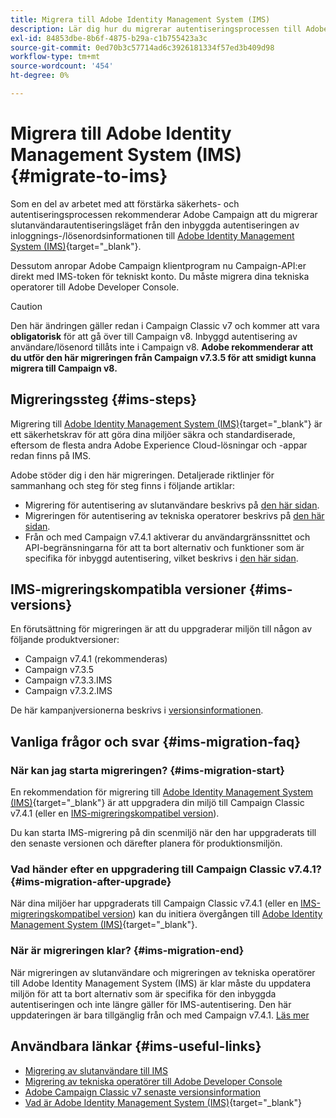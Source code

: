 ```yaml
---
title: Migrera till Adobe Identity Management System (IMS)
description: Lär dig hur du migrerar autentiseringsprocessen till Adobe Identity Management System (IMS)
exl-id: 84853dbe-8b6f-4875-b29a-c1b755423a3c
source-git-commit: 0ed70b3c57714ad6c3926181334f57ed3b409d98
workflow-type: tm+mt
source-wordcount: '454'
ht-degree: 0%

---
```


# Migrera till Adobe Identity Management System (IMS) {#migrate-to-ims}

Som en del av arbetet med att förstärka säkerhets- och autentiseringsprocessen rekommenderar Adobe Campaign att du migrerar slutanvändarautentiseringsläget från den inbyggda autentiseringen av inloggnings-/lösenordsinformationen till [Adobe Identity Management System (IMS)](https://helpx.adobe.com/enterprise/using/identity.html){target="_blank"}.

Dessutom anropar Adobe Campaign klientprogram nu Campaign-API:er direkt med IMS-token för tekniskt konto. Du måste migrera dina tekniska operatorer till Adobe Developer Console.

>[!CAUTION]
>
>Den här ändringen gäller redan i Campaign Classic v7 och kommer att vara **obligatorisk** för att gå över till Campaign v8. Inbyggd autentisering av användare/lösenord tillåts inte i Campaign v8. **Adobe rekommenderar att du utför den här migreringen från Campaign v7.3.5 för att smidigt kunna migrera till Campaign v8.**
>

## Migreringssteg {#ims-steps}

Migrering till [Adobe Identity Management System (IMS)](https://helpx.adobe.com/enterprise/using/identity.html){target="_blank"} är ett säkerhetskrav för att göra dina miljöer säkra och standardiserade, eftersom de flesta andra Adobe Experience Cloud-lösningar och -appar redan finns på IMS.

Adobe stöder dig i den här migreringen. Detaljerade riktlinjer för sammanhang och steg för steg finns i följande artiklar:

* Migrering för autentisering av slutanvändare beskrivs på [den här sidan](migrate-users-to-ims.md).
* Migreringen för autentisering av tekniska operatorer beskrivs på [den här sidan](ims-migration.md).
* Från och med Campaign v7.4.1 aktiverar du användargränssnittet och API-begränsningarna för att ta bort alternativ och funktioner som är specifika för inbyggd autentisering, vilket beskrivs i [den här sidan](impact-ims-migration.md).


## IMS-migreringskompatibla versioner {#ims-versions}

En förutsättning för migreringen är att du uppgraderar miljön till någon av följande produktversioner:

* Campaign v7.4.1 (rekommenderas)
* Campaign v7.3.5
* Campaign v7.3.3.IMS
* Campaign v7.3.2.IMS

De här kampanjversionerna beskrivs i [versionsinformationen](../../rn/using/latest-release.md).

## Vanliga frågor och svar {#ims-migration-faq}

### När kan jag starta migreringen? {#ims-migration-start}

En rekommendation för migrering till [Adobe Identity Management System (IMS)](https://helpx.adobe.com/enterprise/using/identity.html){target="_blank"} är att uppgradera din miljö till Campaign Classic v7.4.1 (eller en [IMS-migreringskompatibel version](#ims-versions)).

Du kan starta IMS-migrering på din scenmiljö när den har uppgraderats till den senaste versionen och därefter planera för produktionsmiljön.

### Vad händer efter en uppgradering till Campaign Classic v7.4.1? {#ims-migration-after-upgrade}

När dina miljöer har uppgraderats till Campaign Classic v7.4.1 (eller en [IMS-migreringskompatibel version](#ims-versions)) kan du initiera övergången till [Adobe Identity Management System (IMS)](https://helpx.adobe.com/enterprise/using/identity.html){target="_blank"}.

### När är migreringen klar? {#ims-migration-end}

När migreringen av slutanvändare och migreringen av tekniska operatörer till Adobe Identity Management System (IMS) är klar måste du uppdatera miljön för att ta bort alternativ som är specifika för den inbyggda autentiseringen och inte längre gäller för IMS-autentisering. Den här uppdateringen är bara tillgänglig från och med Campaign v7.4.1. [Läs mer](impact-ims-migration.md)



## Användbara länkar {#ims-useful-links}

* [Migrering av slutanvändare till IMS](migrate-users-to-ims.md)
* [Migrering av tekniska operatörer till Adobe Developer Console](ims-migration.md)
* [Adobe Campaign Classic v7 senaste versionsinformation](../../rn/using/latest-release.md)
* [Vad är Adobe Identity Management System (IMS)](https://helpx.adobe.com/enterprise/using/identity.html){target="_blank"}
